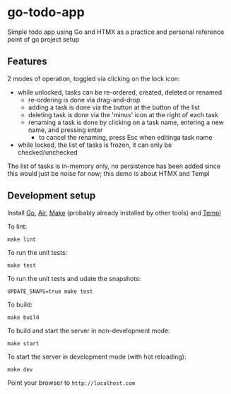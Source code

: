 # go-todo-app
Simple todo app using Go and HTMX as a practice and personal reference point of go project setup

## Features

2 modes of operation, toggled via clicking on the lock icon:
- while unlocked, tasks can be re-ordered, created, deleted or renamed
  - re-ordering is done via drag-and-drop
  - adding a task is done via the button at the button of the list
  - deleting  task is done via the 'minus' icon at the right of each task
  - renaming a task is done by clicking on a task name, entering a new name, and pressing enter
    - to cancel the renaming, press Esc when editinga task name
- while locked, the list of tasks is frozen, it can only be checked/unchecked

The list of tasks is in-memory only, no persistence has been added since this would just be noise for now; this demo is about HTMX and Templ

## Development setup

Install [Go](https://go.dev/doc/install), [Air](https://github.com/air-verse/air), [Make](https://www.gnu.org/software/make/) (probably already installed by other tools) and [Templ](https://templ.guide/quick-start/installation)

To lint:

`make lint`

To run the unit tests:

`make test`

To run the unit tests and udate the snapshots:

`UPDATE_SNAPS=true make test`

To build:

`make build`

To build and start the server in non-development mode:

`make start`

To start the server in development mode (with hot reloading):

`make dev`

Point your browser to `http://localhost.com`